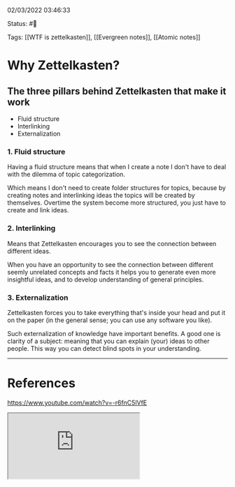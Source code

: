 02/03/2022 03:46:33

Status: #🌱

Tags: [[WTF is zettelkasten]], [[Evergreen notes]], [[Atomic notes]]

# Why Zettelkasten? 

## The three pillars behind Zettelkasten that make it work

- Fluid structure
- Interlinking
- Externalization

### 1. Fluid structure

Having a fluid structure means that when I create a note I don't have to deal with the dilemma of topic categorization.

Which means I don't need to create folder structures for topics, because by creating notes and interlinking ideas the topics will be created by themselves. Overtime the system become more structured, you just have to create and link ideas.

### 2. Interlinking

Means that Zettelkasten encourages you to see the connection between different ideas.

When you have an opportunity to see the connection between different seemly unrelated concepts and facts it helps you to generate even more insightful ideas, and to develop understanding of general principles.

### 3. Externalization

Zettelkasten forces you to take everything that's inside your head and put it on the paper (in the general sense; you can use any software you like).

Such externalization of knowledge have important benefits. A good one is clarity of a subject: meaning that you can explain (your) ideas to other people. This way you can detect blind spots in your understanding.

---
# References

https://www.youtube.com/watch?v=-r6fnC5lVfE

<iframe src="https://www.youtube.com/embed/-r6fnC5lVfE"></iframe>